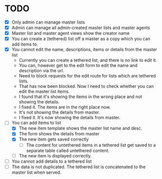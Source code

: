 # TODO

- [x] Only admin can manage master lists
- [x] Admin can manage all admin-created master lists and master agents
- [x] Master list and master agent views show the creator name
- [x] You can create a (tethered) list off a master as a copy which you can add items to.
- [x] You cannot edit the name, descriptions, items or details from the master list
    - Currently you can create a tethered list, and there is no link to edit it.
    - You can, however get to the edit form to edit the name and description via the url.
    - Need to block requests for the edit route for lists which are tethered lists.
    - That has now been blocked. Now I need to check whether you can edit the master list items.
    - I found that it's showing the items in the wrong place and not showing the details.
    - I fixed it. The items are in the right place now.
    - It's not showing the details from master.
    - I fixed it. It's now showing the details from master.
- [ ] You can add items to list
    - [x] The new item template shows the master list name and desc.
    - [x] The form shows the details from master
    - [x] The new item gets saved correctly
        - [ ] The content for untethered items in a tethered list get saved to a separate table called untethered content.
    - [ ] The new item is displayed correctly.
- [ ] You cannot add details to a tethered list
- [ ] The data is not duplicated. The tethered list is concatenated to the master list when served.
